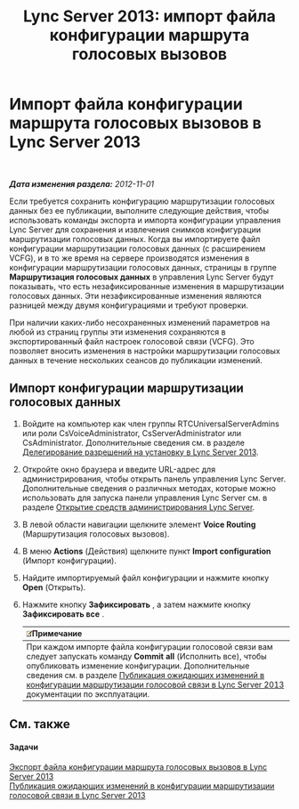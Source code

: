 ﻿---
title: 'Lync Server 2013: импорт файла конфигурации маршрута голосовых вызовов'
TOCTitle: Импорт файла конфигурации маршрута голосовых вызовов
ms:assetid: 4bac05e5-ed8b-4f10-96b0-b8a65ff356ec
ms:mtpsurl: https://technet.microsoft.com/ru-ru/library/Gg398301(v=OCS.15)
ms:contentKeyID: 49309697
ms.date: 05/19/2016
mtps_version: v=OCS.15
ms.translationtype: HT
---

# Импорт файла конфигурации маршрута голосовых вызовов в Lync Server 2013

 

_**Дата изменения раздела:** 2012-11-01_

Если требуется сохранить конфигурацию маршрутизации голосовых данных без ее публикации, выполните следующие действия, чтобы использовать команды экспорта и импорта конфигурации управления Lync Server для сохранения и извлечения снимков конфигурации маршрутизации голосовых данных. Когда вы импортируете файл конфигурации маршрутизации голосовых данных (с расширением VCFG), и в то же время на сервере производятся изменения в конфигурации маршрутизации голосовых данных, страницы в группе **Маршрутизация голосовых данных** в управления Lync Server будут показывать, что есть незафиксированные изменения в маршрутизации голосовых данных. Эти незафиксированные изменения являются разницей между двумя конфигурациями и требуют проверки.

При наличии каких-либо несохраненных изменений параметров на любой из страниц группы эти изменения сохраняются в экспортированный файл настроек голосовой связи (VCFG). Это позволяет вносить изменения в настройки маршрутизации голосовых данных в течение нескольких сеансов до публикации изменений.

## Импорт конфигурации маршрутизации голосовых данных

1.  Войдите на компьютер как член группы RTCUniversalServerAdmins или роли CsVoiceAdministrator, CsServerAdministrator или CsAdministrator. Дополнительные сведения см. в разделе [Делегирование разрешений на установку в Lync Server 2013](lync-server-2013-delegate-setup-permissions.md).

2.  Откройте окно браузера и введите URL-адрес для администрирования, чтобы открыть панель управления Lync Server. Дополнительные сведения о различных методах, которые можно использовать для запуска панели управления Lync Server см. в разделе [Открытие средств администрирования Lync Server](lync-server-2013-open-lync-server-administrative-tools.md).

3.  В левой области навигации щелкните элемент **Voice Routing** (Маршрутизация голосовых вызовов).

4.  В меню **Actions** (Действия) щелкните пункт **Import configuration** (Импорт конфигурации).

5.  Найдите импортируемый файл конфигурации и нажмите кнопку **Open** (Открыть).

6.  Нажмите кнопку **Зафиксировать** , а затем нажмите кнопку **Зафиксировать все** .
    
    <table>
    <thead>
    <tr class="header">
    <th><img src="images/Gg398412.note(OCS.15).gif" title="note" alt="note" />Примечание</th>
    </tr>
    </thead>
    <tbody>
    <tr class="odd">
    <td>При каждом импорте файла конфигурации голосовой связи вам следует запускать команду <strong>Commit all</strong> (Исполнить все), чтобы опубликовать изменение конфигурации. Дополнительные сведения см. в разделе <a href="lync-server-2013-publish-pending-changes-to-the-voice-routing-configuration.md">Публикация ожидающих изменений в конфигурации маршрутизации голосовой связи в Lync Server 2013</a> документации по эксплуатации.</td>
    </tr>
    </tbody>
    </table>


## См. также

#### Задачи

[Экспорт файла конфигурации маршрута голосовых вызовов в Lync Server 2013](lync-server-2013-export-a-voice-route-configuration-file.md)  
[Публикация ожидающих изменений в конфигурации маршрутизации голосовой связи в Lync Server 2013](lync-server-2013-publish-pending-changes-to-the-voice-routing-configuration.md)

